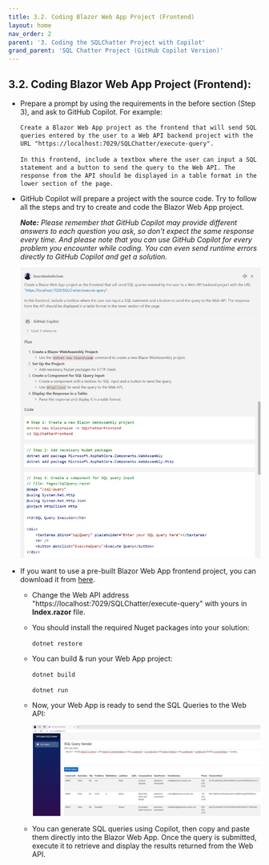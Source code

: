 ```yaml
---
title: 3.2. Coding Blazor Web App Project (Frontend)
layout: home
nav_order: 2
parent: '3. Coding the SQLChatter Project with Copilot'
grand_parent: 'SQL Chatter Project (GitHub Copilot Version)'
---
```


## 3.2. Coding Blazor Web App Project (Frontend):

* Prepare a prompt by using the requirements in the before section (Step 3), and ask to GitHub Copilot. For example:

    ```
   Create a Blazor Web App project as the frontend that will send SQL queries entered by the user to a Web API backend project with the URL "https://localhost:7029/SQLChatter/execute-query". 
   
   In this frontend, include a textbox where the user can input a SQL statement and a button to send the query to the Web API. The response from the API should be displayed in a table format in the lower section of the page.
    ```

* GitHub Copilot will prepare a project with the source code. Try to follow all the steps and try to create and code the Blazor Web App project.

   _**Note:** Please remember that GitHub Copilot may provide different answers to each question you ask, so don't expect the same response every time. And please note that you can use GitHub Copilot for every problem you encounter while coding. You can even send runtime errors directly to GitHub Copilot and get a solution._
   
   ![Frontend](./CopilotImages/Frontend.png)

* If you want to use a pre-built Blazor Web App frontend project, you can download it from [here](https://github.com/241/ghcopilotdemo/tree/main/OpenAISQLChatter_WebApp).

   * Change the Web API address "https://localhost:7029/SQLChatter/execute-query" with yours in **Index.razor** file.

   * You should install the required Nuget packages into your solution:

     ```dotnet restore```


   * You can build & run your Web App project:
     
     ```dotnet build```

     ```dotnet run```

   * Now, your Web App is ready to send the SQL Queries to the Web API:

      ![WebApp](./CopilotImages/WebApp.png)

   * You can generate SQL queries using Copilot, then copy and paste them directly into the Blazor Web App. Once the query is submitted, execute it to retrieve and display the results returned from the Web API.